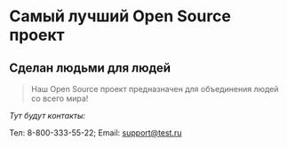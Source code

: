# Самый лучший Open Source проект

## Сделан людьми для людей

> Наш Open Source проект предназначен для объединения людей со всего мира!


_Тут будут контакты:_

Тел: 8-800-333-55-22; 
Email: <support@test.ru>
